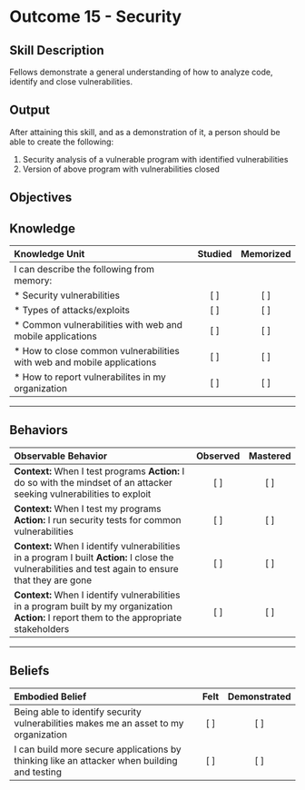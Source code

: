 # Outcome 15 - Security

**Skill Description**
----------
Fellows demonstrate a general understanding of how to analyze code, identify and close vulnerabilities.

**Output**
----------
After attaining this skill, and as a demonstration of it, a person should be able to create the following:

1. Security analysis of a vulnerable program with identified vulnerabilities
2. Version of above program with vulnerabilities closed


**Objectives**
----------
## **Knowledge**


| Knowledge Unit   |      Studied      | Memorized |
|:-------------|:------------------:|:--------:|
| I can describe the following from memory: | | |
| * Security vulnerabilities | [ ] | [ ]  |
| * Types of attacks/exploits     | [ ] | [ ]  |
| * Common vulnerabilities with web and mobile applications     | [ ] | [ ]  |
| * How to close common vulnerabilities with web and mobile applications     | [ ] | [ ]  |
| * How to report vulnerabilites in my organization     | [ ] | [ ]  |


----------


## **Behaviors**

| Observable Behavior   |      Observed      | Mastered |
|:-------------|:------------------:|:--------:|
| **Context:** When I test programs **Action:** I do so with the mindset of an attacker seeking vulnerabilities to exploit | [ ] | [ ]  |
| **Context:** When I test my programs **Action:** I run security tests for common vulnerabilities | [ ] | [ ]  |
| **Context:** When I identify vulnerabilities in a program I built **Action:** I close the vulnerabilities and test again to ensure that they are gone | [ ] | [ ]  |
| **Context:** When I identify vulnerabilities in a program built by my organization **Action:** I report them to the appropriate stakeholders | [ ] | [ ]  |



----------


## **Beliefs**


| Embodied Belief   |      Felt      | Demonstrated |
|:-------------|:------------------:|:--------:|
| Being able to identify security vulnerabilities makes me an asset to my organization | [ ] | [ ]  |
| I can build more secure applications by thinking like an attacker when building and testing | [ ] | [ ]  |

